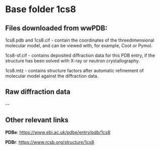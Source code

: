 # Base folder 1cs8

## Files downloaded from wwPDB:

1cs8.pdb and 1cs8.cif - contain the coordinates of the threedimensional molecular model, and can be viewed with, for example, Coot or Pymol.

1cs8-sf.cif - contains deposited diffraction data for this PDB entry, if the structure has been solved with X-ray or neutron crystallography.

1cs8.mtz - contains structure factors after automatic refinement of molecular model against the diffraction data.

## Raw diffraction data

--<br> 

## Other relevant links 
**PDBe**:  https://www.ebi.ac.uk/pdbe/entry/pdb/1cs8
 
**PDBr**: https://www.rcsb.org/structure/1cs8 
